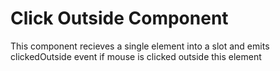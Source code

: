 # Click Outside Component
This component recieves a single element into a slot and emits clickedOutside event if mouse is clicked outside this element
